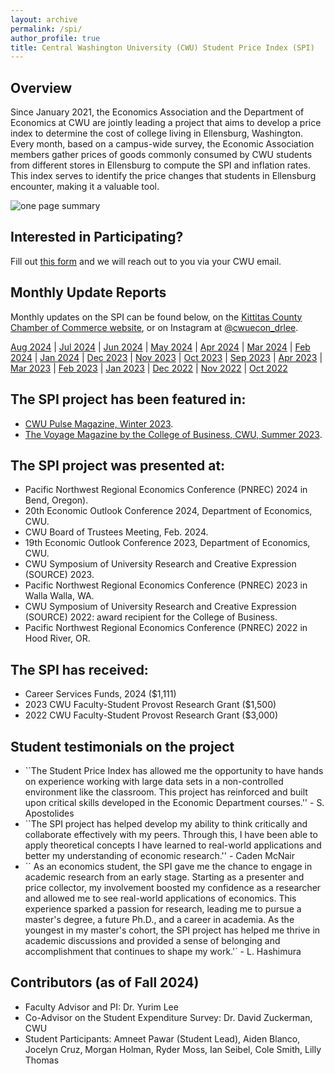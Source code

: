 ```yaml
---
layout: archive
permalink: /spi/
author_profile: true
title: Central Washington University (CWU) Student Price Index (SPI)
---
```


## Overview

Since January 2021, the Economics Association and the Department of Economics at CWU are jointly leading a project that aims to develop a price index to determine the cost of college living in Ellensburg, Washington. Every month, based on a campus-wide survey, the Economic Association members gather prices of goods commonly consumed by CWU students from different stores in Ellensburg to compute the SPI and inflation rates. This index serves to identify the price changes that students in Ellensburg encounter, making it a valuable tool.

![one page summary](http://econ-ylee.github.io/images/CWU_SPI_Poster_2023_Letter.png)

## Interested in Participating?

Fill out [this form](https://forms.office.com/r/BNTDqakXb3) and we will reach out to you via your CWU email.

## Monthly Update Reports 

Monthly updates on the SPI can be found below, on the [Kittitas County Chamber of Commerce website](https://www.kittitascountychamber.com/choose-kittitas-county/), or on Instagram at [@cwuecon_drlee](https://www.instagram.com/cwuecon_drlee/). 

[Aug 2024](http://econ-ylee.github.io/files/August_2024_CWU_SPI_update.pdf) | 
[Jul 2024](http://econ-ylee.github.io/files/July_2024_CWU_SPI_update.pdf) | 
[Jun 2024](http://econ-ylee.github.io/files/June_2024_CWU_SPI_update.pdf) | 
[May 2024](http://econ-ylee.github.io/files/May_2024_CWU_SPI_update.pdf) | 
[Apr 2024](http://econ-ylee.github.io/files/April_2024_CWU_SPI_update.pdf) | 
[Mar 2024](http://econ-ylee.github.io/files/March_2024_CWU_SPI_update.pdf) | 
[Feb 2024](http://econ-ylee.github.io/files/February_2024_CWU_SPI_update.pdf) | 
[Jan 2024](http://econ-ylee.github.io/files/Janurary_2024_CWU_SPI_update.pdf) | 
[Dec 2023](http://econ-ylee.github.io/files/December_2023_CWU_SPI_update.pdf) | 
[Nov 2023](http://econ-ylee.github.io/files/November_2023_CWU_SPI_update.pdf) | 
[Oct 2023](http://econ-ylee.github.io/files/October_2023_CWU_SPI_update.pdf) | 
[Sep 2023](http://econ-ylee.github.io/files/September_2023_CWU_SPI_update.pdf) | 
[Apr 2023](http://econ-ylee.github.io/files/April_2023_CWU_SPI_update.pdf) | 
[Mar 2023](http://econ-ylee.github.io/files/March_2023_CWU_SPI_update.pdf) | 
[Feb 2023](http://econ-ylee.github.io/files/February_2023_CWU_SPI_update.pdf) | 
[Jan 2023](http://econ-ylee.github.io/files/Janurary_2023_CWU_SPI_update.pdf) | 
[Dec 2022](http://econ-ylee.github.io/files/December_2022_CWU_SPI_update.pdf) | 
[Nov 2022](http://econ-ylee.github.io/files/November_2022_CWU_SPI_update.pdf) | 
[Oct 2022](http://econ-ylee.github.io/files/October_2022_CWU_SPI_update.pdf)

## The SPI project has been featured in:

* [CWU Pulse Magazine, Winter 2023](https://issuu.com/cwupulse/docs/winter_2023).
* [The Voyage Magazine by the College of Business, CWU, Summer 2023](https://online.flippingbook.com/view/888523620/12/).

## The SPI project was presented at: 

* Pacific Northwest Regional Economics Conference (PNREC) 2024 in Bend, Oregon).
* 20th Economic Outlook Conference 2024, Department of Economics, CWU.
* CWU Board of Trustees Meeting, Feb. 2024.
* 19th Economic Outlook Conference 2023, Department of Economics, CWU.
* CWU Symposium of University Research and Creative Expression (SOURCE) 2023.
* Pacific Northwest Regional Economics Conference (PNREC) 2023 in Walla Walla, WA.
* CWU Symposium of University Research and Creative Expression (SOURCE) 2022: award recipient for the College of Business.
* Pacific Northwest Regional Economics Conference (PNREC) 2022 in Hood River, OR.

## The SPI has received: 

* Career Services Funds, 2024 ($1,111)
* 2023 CWU Faculty-Student Provost Research Grant ($1,500)
* 2022 CWU Faculty-Student Provost Research Grant ($3,000)

## Student testimonials on the project

* ``The Student Price Index has allowed me the opportunity to have hands on experience working with large data sets in a non-controlled environment like the classroom. This project has reinforced and built upon critical skills developed in the Economic Department courses.'' - S. Apostolides
* ``The SPI project has helped develop my ability to think critically and collaborate effectively with my peers. Through this, I have been able to apply theoretical concepts I have learned to real-world applications and better my understanding of economic research.'' - Caden McNair
* ``
As an economics student, the SPI gave me the chance to engage in academic research from an early stage. Starting as a presenter and price collector, my involvement boosted my confidence as a researcher and allowed me to see real-world applications of economics. This experience sparked a passion for research, leading me to pursue a master's degree, a future Ph.D., and a career in academia. As the youngest in my master's cohort, the SPI project has helped me thrive in academic discussions and provided a sense of belonging and accomplishment that continues to shape my work.'` - L. Hashimura

## Contributors (as of Fall 2024)

* Faculty Advisor and PI: Dr. Yurim Lee
* Co-Advisor on the Student Expenditure Survey: Dr. David Zuckerman, CWU
* Student Participants: Amneet Pawar (Student Lead), Aiden Blanco, Jocelyn Cruz, Morgan Holman, Ryder Moss, Ian Seibel, Cole Smith, Lilly Thomas